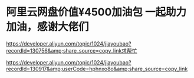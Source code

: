 # 阿里云网盘价值¥4500加油包 一起助力加油，感谢大佬们


https://developer.aliyun.com/topic/1024/jiayoubao?recordId=130756&amp;share_source=copy_link求帮忙

https://developer.aliyun.com/topic/1024/jiayoubao?recordId=130917&amp;userCode=hphnxo8o&amp;share_source=copy_link
